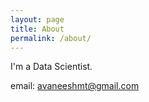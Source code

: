```yaml
---
layout: page
title: About
permalink: /about/
---
```


I'm a Data Scientist.

email: avaneeshmt@gmail.com
